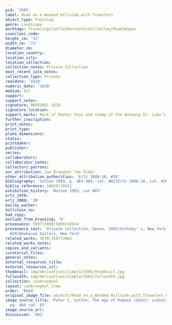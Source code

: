 ```yaml
---
pid: '3505'
label: Road on a Wooded Hillside with Travelers
object_type: Painting
genre: Landscape
worktags: Traveling|Cattle|Horse|Forest|Valley|Road|Wagon
iconclass_code:
height_cm: '52'
width_cm: '72'
diameter_cm:
location_country:
location_city:
location_collection:
collection_notes: Private Collection
most_recent_sale_notes:
collection_type: Private
realdate: '1610'
numeric_date: '1610'
medium: Oil
support:
support_notes:
signature: BRUEGHEL 1610
signature_location:
support_marks: Mark of Peeter Stas and stamp of the Antwerp St. Luke's Guild on reverse
further_inscription:
print_notes:
print_type:
plate_dimensions:
states:
printmaker:
publisher:
series:
collaborators:
collaborator_notes:
collectors_patrons:
our_attribution: Jan Brueghel the Elder
other_attribution_authorities: 'Ertz 2008-10, #39'
bibliography: 'Sutton 1993, p. 463-464, cat. #83|Ertz 2008-10, cat. #39'
biblio_reference: 10020|10021
exhibition_history: 'Boston 1993, cat #83'
ertz_1979:
ertz_2008: '39'
bailey_walker:
hollstein_no:
bad_copy:
exclude_from_browsing: '0'
provenance: 5897|5898|5899|10414
provenance_text: 'Private collection, Genoa, 1985|Sotheby''s, New York,  June 1, 1990,
  #20|Newhouse Gallery, New York'
related_works: 3670|3507|3063
related_works_notes:
copies_and_variants:
curatorial_files:
general_notes:
external_resources_title:
external_resources_url:
thumbnail: img/derivatives/simple/3505/thumbnail.jpg
fullwidth: img/derivatives/simple/3505/fullwidth.jpg
collection: janbrueghel
layout: janbrueghel_item
order: '0564'
original_image_file: objects/Road_on_a_Wooded_Hillside_with_Travelers_0.jpg
image_source_title: 'Peter C. Sutton, The Age of Rubens (Ghent: Ludion Press, 1993)
  pg. 464 cat. 83'
image_source_url:
discussion: '482'
---
```

